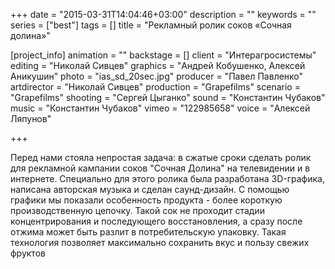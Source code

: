 +++
date = "2015-03-31T14:04:46+03:00"
description = ""
keywords = ""
series = ["best"]
tags = []
title = "Рекламный ролик соков «Сочная долина»"

[project_info]
  animation = ""
  backstage = []
  client = "Интерагросистемы"
  editing = "Николай Сивцев"
  graphics = "Андрей Кобушенко, Алексей Аникушин"
  photo = "ias_sd_20sec.jpg"
  producer = "Павел Павленко"
  artdirector = "Николай Сивцев"
  production = "Grapefilms"
  scenario = "Grapefilms"
  shooting = "Сергей Цыганко"
  sound = "Константин Чубаков"
  music = "Константин Чубаков"
  vimeo = "122985658"
  voice = "Алексей Ляпунов"

+++

Перед нами стояла непростая задача: в сжатые сроки сделать ролик для рекламной кампании соков "Сочная Долина" на телевидении и в интернете. Специально для этого ролика была разработана 3D-графика, написана авторская музыка и сделан саунд-дизайн. С помощью графики мы показали особенность продукта - более короткую производственную цепочку. Такой сок не проходит стадии концентрирования и последующего восстановления, а сразу после отжима может быть разлит в потребительскую упаковку. Такая технология позволяет максимально сохранить вкус и пользу свежих фруктов